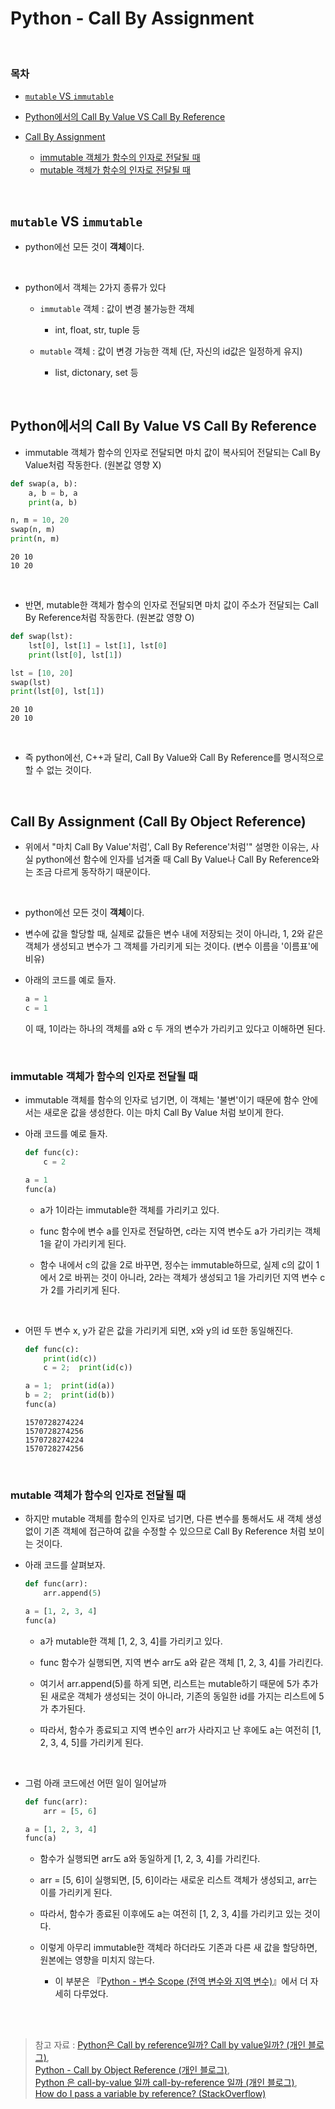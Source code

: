 # Python - Call By Assignment

<br/>

### 목차

- <a href="https://github.com/SangYoonLee1231/TIL/blob/main/Python/python_call_by_assignment.md#mutable-vs-immutable"><code>mutable</code> VS <code>immutable</code></a>
- <a href="https://github.com/SangYoonLee1231/TIL/blob/main/Python/python_call_by_assignment.md#python%EC%97%90%EC%84%9C%EC%9D%98-call-by-value-vs-call-by-reference">Python에서의 Call By Value VS Call By Reference</a>
- <a href="https://github.com/SangYoonLee1231/TIL/blob/main/Python/python_call_by_assignment.md#call-by-assignment-call-by-object-reference">Call By Assignment</a>

  - <a href="https://github.com/SangYoonLee1231/TIL/blob/main/Python/python_call_by_assignment.md#immutable-%EA%B0%9D%EC%B2%B4%EA%B0%80-%ED%95%A8%EC%88%98%EC%9D%98-%EC%9D%B8%EC%9E%90%EB%A1%9C-%EC%A0%84%EB%8B%AC%EB%90%A0-%EB%95%8C">immutable 객체가 함수의 인자로 전달될 때</a>
  - <a href="https://github.com/SangYoonLee1231/TIL/blob/main/Python/python_call_by_assignment.md#mutable-%EA%B0%9D%EC%B2%B4%EA%B0%80-%ED%95%A8%EC%88%98%EC%9D%98-%EC%9D%B8%EC%9E%90%EB%A1%9C-%EC%A0%84%EB%8B%AC%EB%90%A0-%EB%95%8C">mutable 객체가 함수의 인자로 전달될 때</a>

<br/>

## <code>mutable</code> VS <code>immutable</code>

- python에선 모든 것이 <strong>객체</strong>이다.

<br/>

- python에서 객체는 2가지 종류가 있다

  - <code>immutable</code> 객체 : 값이 변경 불가능한 객체

    - int, float, str, tuple 등

  - <code>mutable</code> 객체 : 값이 변경 가능한 객체 (단, 자신의 id값은 일정하게 유지)

    - list, dictonary, set 등

<br/>

## Python에서의 Call By Value VS Call By Reference

- immutable 객체가 함수의 인자로 전달되면 마치 값이 복사되어 전달되는 Call By Value처럼 작동한다. (원본값 영향 X)

```python
def swap(a, b):
    a, b = b, a
    print(a, b)

n, m = 10, 20
swap(n, m)
print(n, m)
```

```
20 10
10 20
```

<br/>

- 반면, mutable한 객체가 함수의 인자로 전달되면 마치 값이 주소가 전달되는 Call By Reference처럼 작동한다. (원본값 영향 O)

```python
def swap(lst):
    lst[0], lst[1] = lst[1], lst[0]
    print(lst[0], lst[1])

lst = [10, 20]
swap(lst)
print(lst[0], lst[1])
```

```
20 10
20 10
```

<br/>

- 즉 python에선, C++과 달리, Call By Value와 Call By Reference를 명시적으로 할 수 없는 것이다.

<br/>

## Call By Assignment (Call By Object Reference)

- 위에서 "마치 Call By Value'처럼', Call By Reference'처럼'" 설명한 이유는, 사실 python에선 함수에 인자를 넘겨줄 때 Call By Value나 Call By Reference와는 조금 다르게 동작하기 때문이다.

<br/>

- python에선 모든 것이 <strong>객체</strong>이다.

* 변수에 값을 할당할 때, 실제로 값들은 변수 내에 저장되는 것이 아니라, 1, 2와 같은 객체가 생성되고 변수가 그 객체를 가리키게 되는 것이다. (변수 이름을 '이름표'에 비유)

* 아래의 코드를 예로 들자.

  ```python
  a = 1
  c = 1
  ```

  이 때, 1이라는 하나의 객체를 a와 c 두 개의 변수가 가리키고 있다고 이해하면 된다.

<br/>

### immutable 객체가 함수의 인자로 전달될 때

- immutable 객체를 함수의 인자로 넘기면, 이 객체는 '불변'이기 때문에 함수 안에서는 새로운 값을 생성한다. 이는 마치 Call By Value 처럼 보이게 한다.

- 아래 코드를 예로 들자.

  ```python
  def func(c):
      c = 2

  a = 1
  func(a)
  ```

  - a가 1이라는 immutable한 객체를 가리키고 있다.

  - func 함수에 변수 a를 인자로 전달하면, c라는 지역 변수도 a가 가리키는 객체 1을 같이 가리키게 된다.

  - 함수 내에서 c의 값을 2로 바꾸면, 정수는 immutable하므로, 실제 c의 값이 1에서 2로 바뀌는 것이 아니라, 2라는 객체가 생성되고 1을 가리키던 지역 변수 c가 2를 가리키게 된다.

<br/>

- 어떤 두 변수 x, y가 같은 값을 가리키게 되면, x와 y의 id 또한 동일해진다.

  ```python
  def func(c):
      print(id(c))
      c = 2;  print(id(c))

  a = 1;  print(id(a))
  b = 2;  print(id(b))
  func(a)
  ```

  ```
  1570728274224
  1570728274256
  1570728274224
  1570728274256
  ```

<br/>

### mutable 객체가 함수의 인자로 전달될 때

- 하지만 mutable 객체를 함수의 인자로 넘기면, 다른 변수를 통해서도 새 객체 생성 없이 기존 객체에 접근하여 값을 수정할 수 있으므로 Call By Reference 처럼 보이는 것이다.

- 아래 코드를 살펴보자.

  ```python
  def func(arr):
      arr.append(5)

  a = [1, 2, 3, 4]
  func(a)
  ```

  - a가 mutable한 객체 [1, 2, 3, 4]를 가리키고 있다.

  - func 함수가 실행되면, 지역 변수 arr도 a와 같은 객체 [1, 2, 3, 4]를 가리킨다.

  - 여기서 arr.append(5)를 하게 되면, 리스트는 mutable하기 때문에 5가 추가된 새로운 객체가 생성되는 것이 아니라, 기존의 동일한 id를 가지는 리스트에 5가 추가된다.

  - 따라서, 함수가 종료되고 지역 변수인 arr가 사라지고 난 후에도 a는 여전히 [1, 2, 3, 4, 5]를 가리키게 된다.

  <br/>

- 그럼 아래 코드에선 어떤 일이 일어날까

  ```python
  def func(arr):
      arr = [5, 6]

  a = [1, 2, 3, 4]
  func(a)
  ```

  - 함수가 실행되면 arr도 a와 동일하게 [1, 2, 3, 4]를 가리킨다.

  - arr = [5, 6]이 실행되면, [5, 6]이라는 새로운 리스트 객체가 생성되고, arr는 이를 가리키게 된다.

  * 따라서, 함수가 종료된 이후에도 a는 여전히 [1, 2, 3, 4]를 가리키고 있는 것이다.

  * 이렇게 아무리 immutable한 객체라 하더라도 기존과 다른 새 값을 할당하면, 원본에는 영향을 미치지 않는다.

    - 이 부분은 『<a href="https://github.com/SangYoonLee1231/TIL/blob/main/Python/python_scope_of_variable.md">Python - 변수 Scope (전역 변수와 지역 변수)</a>』에서 더 자세히 다루었다.

<br/><br/>

> 참고 자료 : <a href="https://aalphaca.tistory.com/4">Python은 Call by reference일까? Call by value일까? (개인 블로그)</a>,  
> <a href="https://foramonth.tistory.com/20">Python - Call by Object Reference (개인 블로그)</a>,  
> <a href="https://www.pymoon.com/entry/Python-%EC%9D%80-callbyvalue-%EC%9D%BC%EA%B9%8C-callbyreference-%EC%9D%BC%EA%B9%8C">Python 은 call-by-value 일까 call-by-reference 일까 (개인 블로그)</a>,  
> <a href="https://stackoverflow.com/q/986006/17881946">How do I pass a variable by reference? (StackOverflow)</a>
